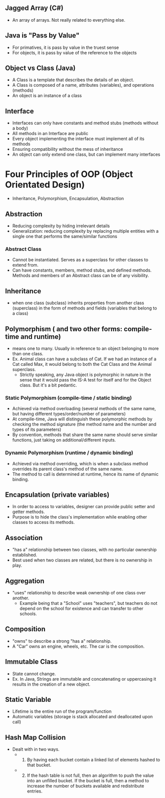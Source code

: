## Jagged Array (C#)
- An array of arrays. Not really related to everything else.

## Java is "Pass by Value"
- For primatives, it is pass by value in the truest sense
- For objects, it is pass by value of the reference to the objects

## Object vs Class (Java)
- A Class is a template that describes the details of an object.
- A Class is composed of a name, attributes (variables), and operations (methods)
- An object is an instance of a class

## Interface
- Interfaces can only have constants and method stubs (methods without a body)
- All methods in an Interface are public
- Every object implementing the interface must implement all of its methods
- Ensuring compatibility without the mess of inheritance
- An object can only extend one class, but can implement many interfaces

# Four Principles of OOP (Object Orientated Design)
- Inheritance, Polymorphism, Encapsulation, Abstraction

## Abstraction
- Reducing complexity by hiding irrelevant details
- Generalization: reducing complexity by replacing multiple entities with a single one that performs the same/similar functions

### Abstract Class
- Cannot be instantiated. Serves as a superclass for other classes to extend from.
- Can have constants, members, method stubs, and defined methods. Methods and members of an Abstract class can be of any visibility.

## Inheritance
- when one class (subclass) inherits properties from another class (superclass) in the form of methods and fields (variables that belong to a class)

## Polymorphism ( and two other forms: compile-time and runtime)
- means one to many. Usually in reference to an object belonging to more than one class.
- Ex. Animal class can have a subclass of Cat. If we had an instance of a Cat called Max, it would belong to both the Cat Class and the Animal superclass.
  - Strictly speaking, any Java object is polymorphic in nature in the sense that it would pass the IS-A test for itself and for the Object class. But it's a bit pedantic.

### Static Polymorphism (compile-time / static binding)
- Achieved via method overloading (several methods of the same name, but having different types/order/number of parameters)
- At compile-time, Java will distinguish these polymorphic methods by checking the method signature (the method name and the number and types of its parameters)
- By convention, methods that share the same name should serve similar functions, just taking on additional/different inputs.

### Dynamic Polymorphism (runtime / dynamic binding)
- Achieved via method overriding, which is when a subclass method overrides its parent class's method of the same name.
- The method to call is determined at runtime, hence its name of dynamic binding.

## Encapsulation (private variables)
- In order to access to variables, designer can provide public setter and getter methods.
- Purpose is to hide the class's implementation while enabling other classes to access its methods.

## Association
- "has a" relationship between two classes, with no particular ownership established.
- Best used when two classes are related, but there is no ownership in play.

## Aggregation
- "uses" relationship to describe weak ownership of one class over another.
  - Example being that a "School" uses "teachers", but teachers do not depend on the school for existence and can transfer to other schools.

## Composition
- "owns" to describe a strong "has a" relationship.
- A "Car" owns an engine, wheels, etc. The car is the composition.

## Immutable Class
- State cannot change.
- Ex. In Java, Strings are immutable and concatenating or uppercasing it results in the creation of a new object.

## Static Variable
- Lifetime is the entire run of the program/function
- Automatic variables (storage is stack allocated and deallocated upon call)

## Hash Map Collision
- Dealt with in two ways.
  - 1) By having each bucket contain a linked list of elements hashed to that bucket.
  - 2) If the hash table is not full, then an algorithm to push the value into an unfilled bucket. If the bucket is full,  then a method to increase the number of buckets available and redistribute entries.
